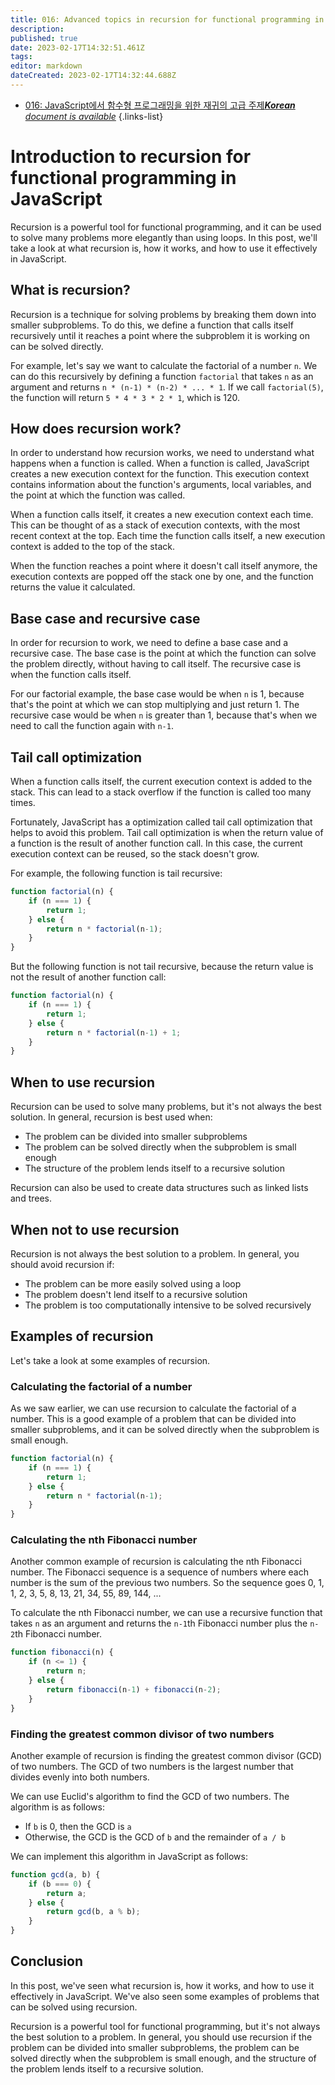 ```yaml
---
title: 016: Advanced topics in recursion for functional programming in JavaScript
description: 
published: true
date: 2023-02-17T14:32:51.461Z
tags: 
editor: markdown
dateCreated: 2023-02-17T14:32:44.688Z
---
```


- [016: JavaScript에서 함수형 프로그래밍을 위한 재귀의 고급 주제***Korean** document is available*](/ko/Knowledge-base/Functional_JavaScript/Learning/016-advanced-topics-in-recursion-for-functional-programming-in-javascript)
{.links-list}


# Introduction to recursion for functional programming in JavaScript

Recursion is a powerful tool for functional programming, and it can be used to solve many problems more elegantly than using loops. In this post, we'll take a look at what recursion is, how it works, and how to use it effectively in JavaScript.

## What is recursion?

Recursion is a technique for solving problems by breaking them down into smaller subproblems. To do this, we define a function that calls itself recursively until it reaches a point where the subproblem it is working on can be solved directly.

For example, let's say we want to calculate the factorial of a number `n`. We can do this recursively by defining a function `factorial` that takes `n` as an argument and returns `n * (n-1) * (n-2) * ... * 1`. If we call `factorial(5)`, the function will return `5 * 4 * 3 * 2 * 1`, which is 120.

## How does recursion work?

In order to understand how recursion works, we need to understand what happens when a function is called. When a function is called, JavaScript creates a new execution context for the function. This execution context contains information about the function's arguments, local variables, and the point at which the function was called.

When a function calls itself, it creates a new execution context each time. This can be thought of as a stack of execution contexts, with the most recent context at the top. Each time the function calls itself, a new execution context is added to the top of the stack.

When the function reaches a point where it doesn't call itself anymore, the execution contexts are popped off the stack one by one, and the function returns the value it calculated.

## Base case and recursive case

In order for recursion to work, we need to define a base case and a recursive case. The base case is the point at which the function can solve the problem directly, without having to call itself. The recursive case is when the function calls itself.

For our factorial example, the base case would be when `n` is 1, because that's the point at which we can stop multiplying and just return 1. The recursive case would be when `n` is greater than 1, because that's when we need to call the function again with `n-1`.

## Tail call optimization

When a function calls itself, the current execution context is added to the stack. This can lead to a stack overflow if the function is called too many times.

Fortunately, JavaScript has a optimization called tail call optimization that helps to avoid this problem. Tail call optimization is when the return value of a function is the result of another function call. In this case, the current execution context can be reused, so the stack doesn't grow.

For example, the following function is tail recursive:

```javascript
function factorial(n) {
    if (n === 1) {
        return 1;
    } else {
        return n * factorial(n-1);
    }
}
```

But the following function is not tail recursive, because the return value is not the result of another function call:

```javascript
function factorial(n) {
    if (n === 1) {
        return 1;
    } else {
        return n * factorial(n-1) + 1;
    }
}
```

## When to use recursion

Recursion can be used to solve many problems, but it's not always the best solution. In general, recursion is best used when:

- The problem can be divided into smaller subproblems
- The problem can be solved directly when the subproblem is small enough
- The structure of the problem lends itself to a recursive solution

Recursion can also be used to create data structures such as linked lists and trees.

## When not to use recursion

Recursion is not always the best solution to a problem. In general, you should avoid recursion if:

- The problem can be more easily solved using a loop
- The problem doesn't lend itself to a recursive solution
- The problem is too computationally intensive to be solved recursively

## Examples of recursion

Let's take a look at some examples of recursion.

### Calculating the factorial of a number

As we saw earlier, we can use recursion to calculate the factorial of a number. This is a good example of a problem that can be divided into smaller subproblems, and it can be solved directly when the subproblem is small enough.

```javascript
function factorial(n) {
    if (n === 1) {
        return 1;
    } else {
        return n * factorial(n-1);
    }
}
```

### Calculating the nth Fibonacci number

Another common example of recursion is calculating the nth Fibonacci number. The Fibonacci sequence is a sequence of numbers where each number is the sum of the previous two numbers. So the sequence goes 0, 1, 1, 2, 3, 5, 8, 13, 21, 34, 55, 89, 144, ...

To calculate the nth Fibonacci number, we can use a recursive function that takes `n` as an argument and returns the `n-1`th Fibonacci number plus the `n-2`th Fibonacci number.

```javascript
function fibonacci(n) {
    if (n <= 1) {
        return n;
    } else {
        return fibonacci(n-1) + fibonacci(n-2);
    }
}
```

### Finding the greatest common divisor of two numbers

Another example of recursion is finding the greatest common divisor (GCD) of two numbers. The GCD of two numbers is the largest number that divides evenly into both numbers.

We can use Euclid's algorithm to find the GCD of two numbers. The algorithm is as follows:

- If `b` is 0, then the GCD is `a`
- Otherwise, the GCD is the GCD of `b` and the remainder of `a / b`

We can implement this algorithm in JavaScript as follows:

```javascript
function gcd(a, b) {
    if (b === 0) {
        return a;
    } else {
        return gcd(b, a % b);
    }
}
```

## Conclusion

In this post, we've seen what recursion is, how it works, and how to use it effectively in JavaScript. We've also seen some examples of problems that can be solved using recursion.

Recursion is a powerful tool for functional programming, but it's not always the best solution to a problem. In general, you should use recursion if the problem can be divided into smaller subproblems, the problem can be solved directly when the subproblem is small enough, and the structure of the problem lends itself to a recursive solution.